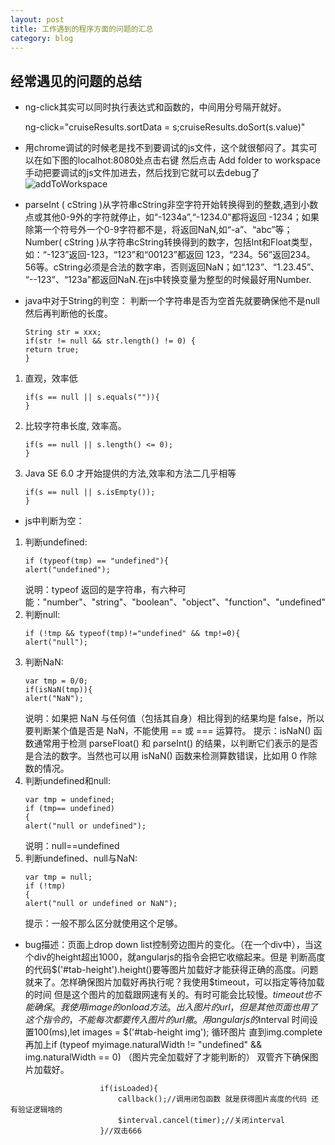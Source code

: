 ```yaml
---
layout: post
title: 工作遇到的程序方面的问题的汇总
category: blog
---
```


## 经常遇见的问题的总结

* ng-click其实可以同时执行表达式和函数的，中间用分号隔开就好。

    ng-click="cruiseResults.sortData = s;cruiseResults.doSort(s.value)"


* 用chrome调试的时候老是找不到要调试的js文件，这个就很郁闷了。其实可以在如下图的localhot:8080处点击右键 然后点击 Add folder to workspace 手动把要调试的js文件加进去，然后找到它就可以去debug了
![addToWorkspace](/blog/images/addToWorkspace.png)

* parseInt ( cString )从字符串cString非空字符开始转换得到的整数,遇到小数点或其他0-9外的字符就停止，如“-1234a”,“-1234.0”都将返回 -1234；如果除第一个符号外一个0-9字符都不是，将返回NaN,如“-a”、“abc”等；
Number( cString )从字符串cString转换得到的数字，包括Int和Float类型，如：“-123”返回-123，“123”和“00123”都返回 123，“234。56”返回234。56等。cString必须是合法的数字串，否则返回NaN；如“.123”、“1.23.45”、 “--123”、“123a"都返回NaN.在js中转换变量为整型的时候最好用Number.

* java中对于String的判空：
  判断一个字符串是否为空首先就要确保他不是null然后再判断他的长度。
   ```
   String str = xxx; 
   if(str != null && str.length() != 0) { 
   return true; 
   }
   ```
1. 直观，效率低
   ```
   if(s == null || s.equals("")){
   }
   ```
2. 比较字符串长度, 效率高。
   ```
   if(s == null || s.length() <= 0);
   }
   ```
3. Java SE 6.0 才开始提供的方法,效率和方法二几乎相等
   ```
   if(s == null || s.isEmpty());
   } 
   ```

* js中判断为空：
1. 判断undefined: 
   ```
   if (typeof(tmp) == "undefined"){ 
   alert("undefined");
   ```
   说明：typeof 返回的是字符串，有六种可能："number"、"string"、"boolean"、"object"、"function"、"undefined" 
2. 判断null: 
   ```
   if (!tmp && typeof(tmp)!="undefined" && tmp!=0){ 
   alert("null"); 
   ```
3. 判断NaN:
   ```
   var tmp = 0/0; 
   if(isNaN(tmp)){ 
   alert("NaN");  
   ```
   说明：如果把 NaN 与任何值（包括其自身）相比得到的结果均是 false，所以要判断某个值是否是 NaN，不能使用 == 或 === 运算符。 
   提示：isNaN() 函数通常用于检测 parseFloat() 和 parseInt() 的结果，以判断它们表示的是否是合法的数字。当然也可以用 isNaN() 函数来检测算数错误，比如用 0 作除数的情况。  
4. 判断undefined和null:  
   ```
   var tmp = undefined; 
   if (tmp== undefined) 
   { 
   alert("null or undefined"); 
   ```
   说明：null==undefined 
5. 判断undefined、null与NaN: 
   ```
   var tmp = null; 
   if (!tmp) 
   { 
   alert("null or undefined or NaN"); 
   ```
   提示：一般不那么区分就使用这个足够。
*  bug描述：页面上drop down list控制旁边图片的变化。（在一个div中），当这个div的height超出1000，就angularjs的指令会把它收缩起来。但是
   判断高度的代码$('#tab-height').height()要等图片加载好才能获得正确的高度。问题就来了。怎样确保图片加载好再执行呢？我使用$timeout，可以指定等待加载的时间
   但是这个图片的加载跟网速有关的。有时可能会比较慢。$timeout也不能确保。我使用image的onload方法。出入图片的url，但是其他页面也用了这个指令的，不能每次都要传入图片的url撒。
   用angularjs的$interval 时间设置100(ms),let images = $('#tab-height img'); 循环图片  直到img.complete  再加上if (typeof myimage.naturalWidth != "undefined" && img.naturalWidth == 0) （图片完全加载好了才能判断的）
   双管齐下确保图片加载好。
```
                    if(isLoaded){
                        callback();//调用闭包函数 就是获得图片高度的代码 还有验证逻辑啥的
                        $interval.cancel(timer);//关闭interval
                    }//双击666
```
   
   
	 